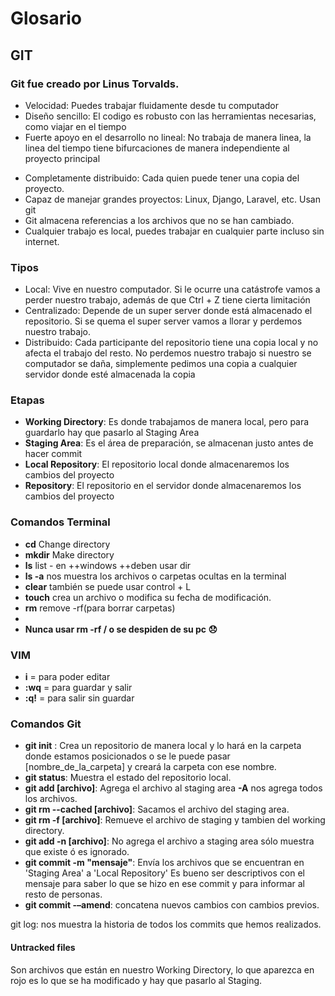 # Glosario 

## GIT 

### Git fue creado por Linus Torvalds.

* Velocidad: Puedes trabajar fluidamente desde tu computador
* Diseño sencillo: El codigo es robusto con las herramientas necesarias, como viajar en el tiempo
* Fuerte apoyo en el desarrollo no lineal: No trabaja de manera linea, la linea del tiempo tiene bifurcaciones de manera independiente al proyecto principal
- Completamente distribuido: Cada quien puede tener una copia del proyecto.
- Capaz de manejar grandes proyectos: Linux, Django, Laravel, etc. Usan git
- Git almacena referencias a los archivos que no se han cambiado.
- Cualquier trabajo es local, puedes trabajar en cualquier parte incluso sin internet.
 

### Tipos
 - Local: Vive en nuestro computador. Si le ocurre una catástrofe vamos a perder nuestro trabajo, además de que Ctrl + Z tiene cierta limitación
 - Centralizado: Depende de un super server donde está almacenado el repositorio. Si se quema el super server vamos a llorar y perdemos nuestro trabajo.
 - Distribuido: Cada participante del repositorio tiene una copia local y no afecta el trabajo del resto. No perdemos nuestro trabajo si nuestro se computador se daña, simplemente pedimos una copia a cualquier servidor donde esté almacenada la copia

### Etapas

- **Working Directory**: Es donde trabajamos de manera local, pero para guardarlo hay que pasarlo al Staging Area
- **Staging Area**: Es el área de preparación, se almacenan justo antes de hacer commit
- **Local Repository**: El repositorio local donde almacenaremos los cambios del proyecto
- **Repository**: El repositorio en el servidor donde almacenaremos los cambios del proyecto


### Comandos Terminal

- **cd**  Change directory
- **mkdir**  Make directory
- **ls**  list - en ++windows ++deben usar dir
- **ls -a** nos muestra los archivos o carpetas ocultas en la terminal
- **clear** también se puede usar control + L
- **touch** crea un archivo o modifica su fecha de modificación.
- **rm** remove -rf(para borrar carpetas)
- 
- **Nunca usar rm -rf / o se despiden de su pc 😞**

### VIM
- **i** = para poder editar
- **:wq** = para guardar y salir
- **:q!** = para salir sin guardar

### Comandos Git
- **git init** : Crea un repositorio de manera local y lo hará en la carpeta donde estamos posicionados o se le puede pasar [nombre_de_la_carpeta] y creará la carpeta con ese nombre.
- **git status**: Muestra el estado del repositorio local.
- **git add [archivo]**: Agrega el archivo al staging area **-A** nos agrega todos los archivos.
- **git rm --cached [archivo]**: Sacamos el archivo del staging area.
- **git rm -f [archivo]**: Remueve el archivo de staging y tambien del working directory.
- **git add -n [archivo]**: No agrega el archivo a staging area sólo muestra que existe ó es ignorado.
- **git commit -m "mensaje"**: Envía los archivos que se encuentran en 'Staging Area' a 'Local Repository' Es bueno ser descriptivos con el mensaje para saber lo que se hizo en ese commit y para informar al resto de personas.
- **git commit -–amend**: concatena nuevos cambios con cambios previos.   

git log: nos muestra la historia de todos los commits que hemos realizados.

#### Untracked files
 Son archivos que están en nuestro Working Directory, lo que aparezca en rojo es lo que se ha modificado y hay que pasarlo al Staging.



